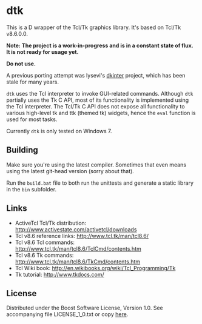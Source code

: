 # dtk

This is a D wrapper of the Tcl/Tk graphics library. It's based on Tcl/Tk v8.6.0.0.

**Note: The project is a work-in-progress and is in a constant state of flux. It is not ready for usage yet.**

**Do not use.**

A previous porting attempt was lysevi's [dkinter](https://github.com/lysevi/dkinter) project, which has been stale for many years.

`dtk` uses the Tcl interpreter to invoke GUI-related commands. Although `dtk` partially uses the Tk C API, most of its functionality is implemented using the Tcl interpreter. The Tcl/Tk C API does not expose all functionality to various high-level tk and ttk (themed tk) widgets, hence the `eval` function is used for most tasks.

Currently `dtk` is only tested on Windows 7.

## Building

Make sure you're using the latest compiler. Sometimes that even means using the latest git-head version
(sorry about that).

Run the `build.bat` file to both run the unittests and generate a static library in the `bin` subfolder.

## Links

- ActiveTcl Tcl/Tk distribution: http://www.activestate.com/activetcl/downloads
- Tcl v8.6 reference links: http://www.tcl.tk/man/tcl8.6/
- Tcl v8.6 Tcl commands: http://www.tcl.tk/man/tcl8.6/TclCmd/contents.htm
- Tcl v8.6 Tk commands: http://www.tcl.tk/man/tcl8.6/TkCmd/contents.htm
- Tcl Wiki book: http://en.wikibooks.org/wiki/Tcl_Programming/Tk
- Tk tutorial: http://www.tkdocs.com/

## License

Distributed under the Boost Software License, Version 1.0.
See accompanying file LICENSE_1_0.txt or copy [here][BoostLicense].

[BoostLicense]: http://www.boost.org/LICENSE_1_0.txt
